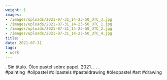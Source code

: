 ```yaml
---
weight: 1
images:
- /images/uploads/2021-07-31_14-23-50_UTC_3.jpg
- /images/uploads/2021-07-31_14-23-50_UTC_1.jpg
- /images/uploads/2021-07-31_14-23-50_UTC_2.jpg
- /images/uploads/2021-07-31_14-23-50_UTC_4.jpg
title: .
date: 2021-07-31
tags:
- work
---
```


.
Sin título.
Óleo pastel sobre papel.
2021.
.
.
.
#painting  #oilpastel #oilpastels #pasteldrawing #óleopastel #art #drawing
